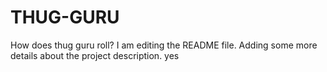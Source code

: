 # THUG-GURU
How does thug guru roll?
I am editing the README file. Adding some more details about the project description.
yes
